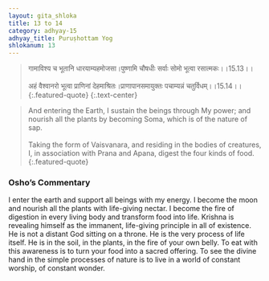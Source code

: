 ```yaml
---
layout: gita_shloka
title: 13 to 14
category: adhyay-15
adhyay_title: Puruṣhottam Yog
shlokanum: 13
---
```


> गामाविश्य च भूतानि धारयाम्यहमोजसा।पुष्णामि चौषधीः सर्वाः सोमो भूत्वा रसात्मकः।।15.13।।<br><br>अहं वैश्वानरो भूत्वा प्राणिनां देहमाश्रितः।प्राणापानसमायुक्तः पचाम्यन्नं चतुर्विधम्।।15.14।।
{:.featured-quote} 
{:.text-center}

> And entering the Earth, I sustain the beings through My power; and nourish all the plants by becoming Soma, which is of the nature of sap.<br><br>Taking the form of Vaisvanara, and residing in the bodies of creatures, I, in association with Prana and Apana, digest the four kinds of food.
{:.featured-quote}

### Osho’s Commentary
I enter the earth and support all beings with my energy. I become the moon and nourish all the plants with life-giving nectar. I become the fire of digestion in every living body and transform food into life.
Krishna is revealing himself as the immanent, life-giving principle in all of existence. He is not a distant God sitting on a throne. He is the very process of life itself. He is in the soil, in the plants, in the fire of your own belly.
To eat with this awareness is to turn your food into a sacred offering. To see the divine hand in the simple processes of nature is to live in a world of constant worship, of constant wonder.

